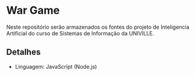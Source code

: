 # War Game

Neste repositório serão armazenados os fontes do projeto de Inteligencia Artificial do curso de Sistemas de Informação da UNIVILLE.

Detalhes
--------

* Linguagem: JavaScript (Node.js)
